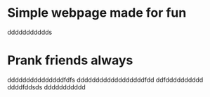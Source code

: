 # Simple webpage made for fun
ddddddddddds
# Prank friends always
dddddddddddddddfdfs
ddddddddddddddddddfdd
ddfdddddddddd
ddddfddsds
ddddddddddd